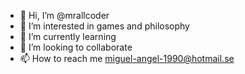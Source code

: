 - 👋 Hi, I’m @mrallcoder
- 👀 I’m interested in games and philosophy
- 🌱 I’m currently learning 
- 💞️ I’m looking to collaborate
- 📫 How to reach me miguel-angel-1990@hotmail.se

<!---
mrallcoder/mrallcoder is a ✨ special ✨ repository because its `README.md` (this file) appears on your GitHub profile.
You can click the Preview link to take a look at your changes.
--->

